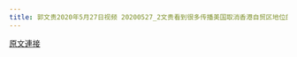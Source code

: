 ```yaml
---
title: 郭文贵2020年5月27日视频 20200527_2文贵看到很多传播美国取消香港自贸区地位的社交信息，但是却没有人提的爆料革命，这对爆料革命的战友都是不公平的
---
```


[原文連接](https://gnews.org/ThreadView/53481856)


